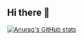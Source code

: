 ## Hi there 👋
[![Anurag's GitHub stats](https://github-readme-stats.vercel.app/api?username=fhvaldes)](https://github.com/anuraghazra/github-readme-stats)
<!--
**fhvaldes/fhvaldes** is a ✨ _special_ ✨ repository because its `README.md` (this file) appears on your GitHub profile.

Here are some ideas to get you started: 

- 🔭 I’m currently working on ...
- 🌱 I’m currently learning ...
- 👯 I’m looking to collaborate on ...
- 🤔 I’m looking for help with ...
- 💬 Ask me about ...
- 📫 How to reach me: ...
- 😄 Pronouns: ...
- ⚡ Fun fact: ...
-->
